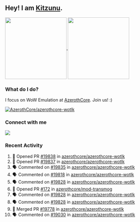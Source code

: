 ## Hey! I am [Kitzunu](https://Github.com/Kitzunu).

<!--
[![Kitzunu's Github stats](https://github-readme-stats.vercel.app/api?username=kitzunu&theme=github_dark&show_icons=true&number_format=long)](https://github.com/Kitzunu)

[![Kitzunu's Language stats](https://github-readme-stats.vercel.app/api/top-langs/?username=Kitzunu&layout=donut&theme=github_dark)](https://github.com/Kitzunu)
-->

<a href="https://github.com/Kitzunu">
  <img height=200 align="center" src="https://github-readme-stats.vercel.app/api?username=kitzunu&theme=github_dark&show_icons=true&number_format=long" />
</a>
<a href="https://github.com/Kitzunu">
  <img height=200 align="center" src="https://github-readme-stats.vercel.app/api/top-langs/?username=Kitzunu&layout=donut&theme=github_dark" />
</a>

### What do I do?

I focus on WoW Emulation at [AzerothCore](https://github.com/AzerothCore). Join us! :)

[![AzerothCore/azerothcore-wotlk](https://github-readme-stats.vercel.app/api/pin/?username=AzerothCore&repo=azerothcore-wotlk&theme=github_dark&show_owner=true)](https://github.com/azerothcore/azerothcore-wotlk)

### Connect with me
[![](https://img.shields.io/badge/AzerothCore%20Discord-Connect%20with%20me!-green)](https://discord.com/invite/gkt4y2x)

### Recent Activity

<!--START_SECTION:activity-->
1. 💪 Opened PR [#19838](https://github.com/azerothcore/azerothcore-wotlk/pull/19838) in [azerothcore/azerothcore-wotlk](https://github.com/azerothcore/azerothcore-wotlk)
2. 💪 Opened PR [#19837](https://github.com/azerothcore/azerothcore-wotlk/pull/19837) in [azerothcore/azerothcore-wotlk](https://github.com/azerothcore/azerothcore-wotlk)
3. 🗣 Commented on [#19835](https://github.com/azerothcore/azerothcore-wotlk/pull/19835#issuecomment-2323286980) in [azerothcore/azerothcore-wotlk](https://github.com/azerothcore/azerothcore-wotlk)
4. 🗣 Commented on [#19818](https://github.com/azerothcore/azerothcore-wotlk/issues/19818#issuecomment-2323043014) in [azerothcore/azerothcore-wotlk](https://github.com/azerothcore/azerothcore-wotlk)
5. 🗣 Commented on [#19828](https://github.com/azerothcore/azerothcore-wotlk/pull/19828#issuecomment-2323039629) in [azerothcore/azerothcore-wotlk](https://github.com/azerothcore/azerothcore-wotlk)
6. 💪 Opened PR [#172](https://github.com/azerothcore/mod-transmog/pull/172) in [azerothcore/mod-transmog](https://github.com/azerothcore/mod-transmog)
7. 🗣 Commented on [#19828](https://github.com/azerothcore/azerothcore-wotlk/pull/19828#issuecomment-2323038639) in [azerothcore/azerothcore-wotlk](https://github.com/azerothcore/azerothcore-wotlk)
8. 🗣 Commented on [#19828](https://github.com/azerothcore/azerothcore-wotlk/pull/19828#issuecomment-2323035803) in [azerothcore/azerothcore-wotlk](https://github.com/azerothcore/azerothcore-wotlk)
9. 🎉 Merged PR [#19778](https://github.com/azerothcore/azerothcore-wotlk/pull/19778) in [azerothcore/azerothcore-wotlk](https://github.com/azerothcore/azerothcore-wotlk)
10. 🗣 Commented on [#19030](https://github.com/azerothcore/azerothcore-wotlk/issues/19030#issuecomment-2323028125) in [azerothcore/azerothcore-wotlk](https://github.com/azerothcore/azerothcore-wotlk)
<!--END_SECTION:activity-->
